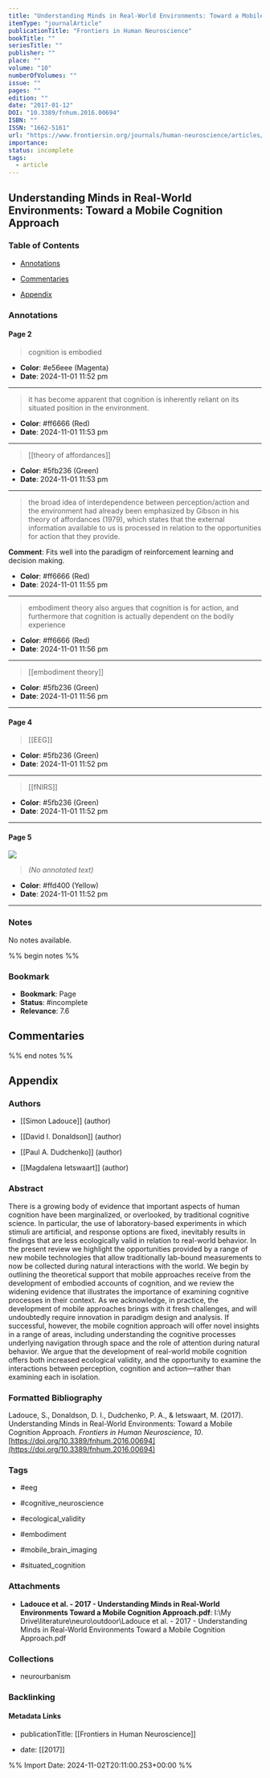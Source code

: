 ```yaml
---
title: "Understanding Minds in Real-World Environments: Toward a Mobile Cognition Approach"
itemType: "journalArticle"
publicationTitle: "Frontiers in Human Neuroscience"
bookTitle: ""
seriesTitle: ""
publisher: ""
place: ""
volume: "10"
numberOfVolumes: ""
issue: ""
pages: ""
edition: ""
date: "2017-01-12"
DOI: "10.3389/fnhum.2016.00694"
ISBN: ""
ISSN: "1662-5161"
url: "https://www.frontiersin.org/journals/human-neuroscience/articles/10.3389/fnhum.2016.00694/full"
importance: 
status: incomplete
tags:
  - article
---
```


## Understanding Minds in Real-World Environments: Toward a Mobile Cognition Approach

### Table of Contents

- [Annotations](#annotations)

+ [Commentaries](#commentaries)

- [Appendix](#appendix)

### Annotations




#### Page 2







> cognition is embodied





- **Color**: #e56eee (Magenta)
- **Date**: 2024-11-01 11:52 pm

---







> it has become apparent that cognition is inherently reliant on its situated position in the environment.





- **Color**: #ff6666 (Red)
- **Date**: 2024-11-01 11:53 pm

---








> [[theory of affordances]]





- **Color**: #5fb236 (Green)
- **Date**: 2024-11-01 11:53 pm

---







> the broad idea of interdependence between perception/action and the environment had already been emphasized by Gibson in his theory of affordances (1979), which states that the external information available to us is processed in relation to the opportunities for action that they provide.




**Comment**: Fits well into the paradigm of reinforcement learning and decision making.


- **Color**: #ff6666 (Red)
- **Date**: 2024-11-01 11:55 pm

---







> embodiment theory also argues that cognition is for action, and furthermore that cognition is actually dependent on the bodily experience





- **Color**: #ff6666 (Red)
- **Date**: 2024-11-01 11:56 pm

---








> [[embodiment theory]]





- **Color**: #5fb236 (Green)
- **Date**: 2024-11-01 11:56 pm

---



#### Page 4








> [[EEG]]





- **Color**: #5fb236 (Green)
- **Date**: 2024-11-01 11:52 pm

---








> [[fNIRS]]





- **Color**: #5fb236 (Green)
- **Date**: 2024-11-01 11:52 pm

---



#### Page 5




![](<0 - Supplementary/images/ladouceUnderstandingMindsRealWorld2017.md/image-5-x37-y497.png>)



> *(No annotated text)*




- **Color**: #ffd400 (Yellow)
- **Date**: 2024-11-01 11:52 pm

---





### Notes


No notes available.


%% begin notes %%

### Bookmark

- **Bookmark**: Page <!-- Specify the page number or section -->
- **Status**: #incomplete
- **Relevance**: 7.6
## Commentaries



%% end notes %%

## Appendix

### Authors


- [[Simon Ladouce]] (author)

- [[David I. Donaldson]] (author)

- [[Paul A. Dudchenko]] (author)

- [[Magdalena Ietswaart]] (author)



### Abstract

<p>There is a growing body of evidence that important aspects of human cognition have been marginalized, or overlooked, by traditional cognitive science. In particular, the use of laboratory-based experiments in which stimuli are artificial, and response options are fixed, inevitably results in findings that are less ecologically valid in relation to real-world behavior. In the present review we highlight the opportunities provided by a range of new mobile technologies that allow traditionally lab-bound measurements to now be collected during natural interactions with the world. We begin by outlining the theoretical support that mobile approaches receive from the development of embodied accounts of cognition, and we review the widening evidence that illustrates the importance of examining cognitive processes in their context. As we acknowledge, in practice, the development of mobile approaches brings with it fresh challenges, and will undoubtedly require innovation in paradigm design and analysis. If successful, however, the mobile cognition approach will offer novel insights in a range of areas, including understanding the cognitive processes underlying navigation through space and the role of attention during natural behavior. We argue that the development of real-world mobile cognition offers both increased ecological validity, and the opportunity to examine the interactions between perception, cognition and action—rather than examining each in isolation.</p>


### Formatted Bibliography

Ladouce, S., Donaldson, D. I., Dudchenko, P. A., & Ietswaart, M. (2017). Understanding Minds in Real-World Environments: Toward a Mobile Cognition Approach. _Frontiers in Human Neuroscience_, _10_. [https://doi.org/10.3389/fnhum.2016.00694](https://doi.org/10.3389/fnhum.2016.00694)


### Tags


- #eeg

- #cognitive_neuroscience

- #ecological_validity

- #embodiment

- #mobile_brain_imaging

- #situated_cognition




### Attachments


- **Ladouce et al. - 2017 - Understanding Minds in Real-World Environments Toward a Mobile Cognition Approach.pdf**: I:\My Drive\literature\neuro\outdoor\Ladouce et al. - 2017 - Understanding Minds in Real-World Environments Toward a Mobile Cognition Approach.pdf




### Collections


- neurourbanism





### Backlinking


#### Metadata Links


- publicationTitle: [[Frontiers in Human Neuroscience]]




- date: [[2017]]






%% Import Date: 2024-11-02T20:11:00.253+00:00 %%
